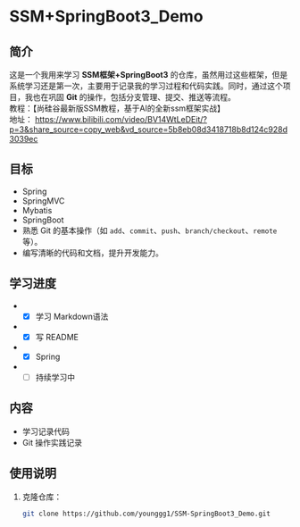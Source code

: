 # SSM+SpringBoot3_Demo

## 简介
这是一个我用来学习 **SSM框架+SpringBoot3** 的仓库，虽然用过这些框架，但是系统学习还是第一次，主要用于记录我的学习过程和代码实践。同时，通过这个项目，我也在巩固 **Git** 的操作，包括分支管理、提交、推送等流程。  
教程：【尚硅谷最新版SSM教程，基于AI的全新ssm框架实战】  
地址：  https://www.bilibili.com/video/BV14WtLeDEit/?p=3&share_source=copy_web&vd_source=5b8eb08d3418718b8d124c928d3039ec
## 目标
- Spring
- SpringMVC
- Mybatis
- SpringBoot
- 熟悉 Git 的基本操作（如 `add`、`commit`、`push`、`branch/checkout`、`remote`等）。
- 编写清晰的代码和文档，提升开发能力。
## 学习进度
- - [x] 学习 Markdown语法
- - [x] 写 README
- - [x] Spring
- - [ ] 持续学习中
## 内容
- 学习记录代码
- Git 操作实践记录

## 使用说明
1. 克隆仓库：
   ```bash
   git clone https://github.com/younggg1/SSM-SpringBoot3_Demo.git